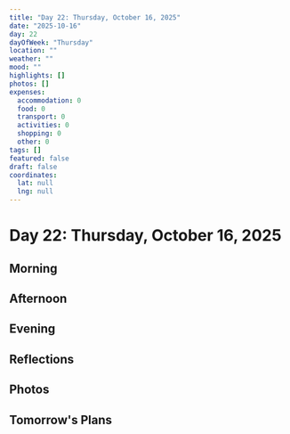 ```yaml
---
title: "Day 22: Thursday, October 16, 2025"
date: "2025-10-16"
day: 22
dayOfWeek: "Thursday"
location: ""
weather: ""
mood: ""
highlights: []
photos: []
expenses:
  accommodation: 0
  food: 0
  transport: 0
  activities: 0
  shopping: 0
  other: 0
tags: []
featured: false
draft: false
coordinates:
  lat: null
  lng: null
---
```


# Day 22: Thursday, October 16, 2025

## Morning

## Afternoon

## Evening

## Reflections

## Photos

## Tomorrow's Plans

